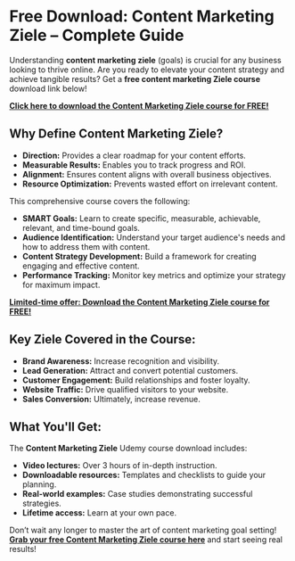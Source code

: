 # Free Download: Content Marketing Ziele – Complete Guide

Understanding **content marketing ziele** (goals) is crucial for any business looking to thrive online. Are you ready to elevate your content strategy and achieve tangible results? Get a **free content marketing Ziele course** download link below!

[**Click here to download the Content Marketing Ziele course for FREE!**](https://udemywork.com/content-marketing-ziele)

## Why Define Content Marketing Ziele?

*   **Direction:** Provides a clear roadmap for your content efforts.
*   **Measurable Results:** Enables you to track progress and ROI.
*   **Alignment:** Ensures content aligns with overall business objectives.
*   **Resource Optimization:** Prevents wasted effort on irrelevant content.

This comprehensive course covers the following:

*   **SMART Goals:** Learn to create specific, measurable, achievable, relevant, and time-bound goals.
*   **Audience Identification:** Understand your target audience's needs and how to address them with content.
*   **Content Strategy Development:** Build a framework for creating engaging and effective content.
*   **Performance Tracking:** Monitor key metrics and optimize your strategy for maximum impact.

[**Limited-time offer: Download the Content Marketing Ziele course for FREE!**](https://udemywork.com/content-marketing-ziele)

## Key Ziele Covered in the Course:

*   **Brand Awareness:** Increase recognition and visibility.
*   **Lead Generation:** Attract and convert potential customers.
*   **Customer Engagement:** Build relationships and foster loyalty.
*   **Website Traffic:** Drive qualified visitors to your website.
*   **Sales Conversion:** Ultimately, increase revenue.

## What You'll Get:

The **Content Marketing Ziele** Udemy course download includes:

*   **Video lectures:** Over 3 hours of in-depth instruction.
*   **Downloadable resources:** Templates and checklists to guide your planning.
*   **Real-world examples:** Case studies demonstrating successful strategies.
*   **Lifetime access:** Learn at your own pace.

Don’t wait any longer to master the art of content marketing goal setting! **[Grab your free Content Marketing Ziele course here](https://udemywork.com/content-marketing-ziele)** and start seeing real results!
